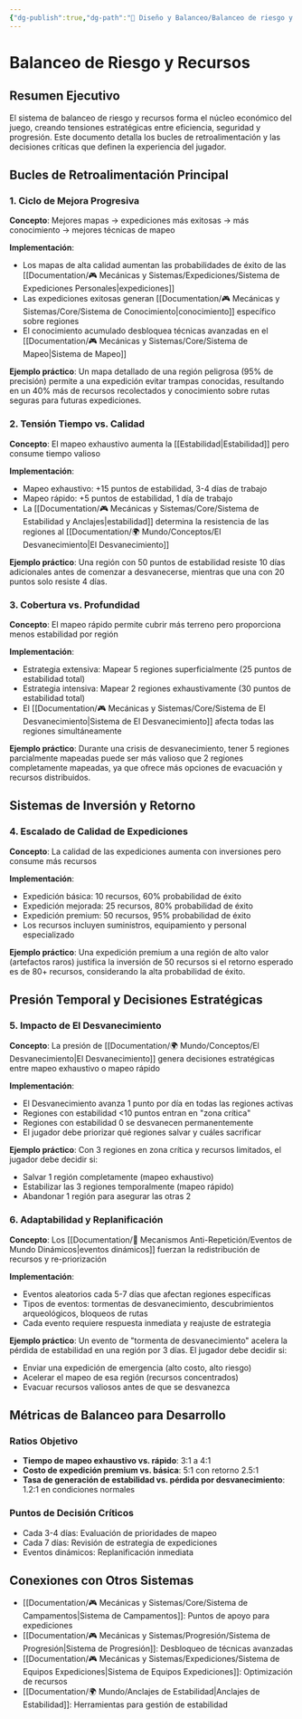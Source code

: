 ```yaml
---
{"dg-publish":true,"dg-path":"🎯 Diseño y Balanceo/Balanceo de riesgo y recursos.md","permalink":"/diseno-y-balanceo/balanceo-de-riesgo-y-recursos/","dgPassFrontmatter":true}
---
```



# Balanceo de Riesgo y Recursos

## Resumen Ejecutivo
El sistema de balanceo de riesgo y recursos forma el núcleo económico del juego, creando tensiones estratégicas entre eficiencia, seguridad y progresión. Este documento detalla los bucles de retroalimentación y las decisiones críticas que definen la experiencia del jugador.

## Bucles de Retroalimentación Principal

### 1. Ciclo de Mejora Progresiva
**Concepto**: Mejores mapas → expediciones más exitosas → más conocimiento → mejores técnicas de mapeo

**Implementación**:
- Los mapas de alta calidad aumentan las probabilidades de éxito de las [[Documentation/🎮 Mecánicas y Sistemas/Expediciones/Sistema de Expediciones Personales\|expediciones]]
- Las expediciones exitosas generan [[Documentation/🎮 Mecánicas y Sistemas/Core/Sistema de Conocimiento\|conocimiento]] específico sobre regiones
- El conocimiento acumulado desbloquea técnicas avanzadas en el [[Documentation/🎮 Mecánicas y Sistemas/Core/Sistema de Mapeo\|Sistema de Mapeo]]

**Ejemplo práctico**: Un mapa detallado de una región peligrosa (95% de precisión) permite a una expedición evitar trampas conocidas, resultando en un 40% más de recursos recolectados y conocimiento sobre rutas seguras para futuras expediciones.

### 2. Tensión Tiempo vs. Calidad
**Concepto**: El mapeo exhaustivo aumenta la [[Estabilidad\|Estabilidad]] pero consume tiempo valioso

**Implementación**:
- Mapeo exhaustivo: +15 puntos de estabilidad, 3-4 días de trabajo
- Mapeo rápido: +5 puntos de estabilidad, 1 día de trabajo
- La [[Documentation/🎮 Mecánicas y Sistemas/Core/Sistema de Estabilidad y Anclajes\|estabilidad]] determina la resistencia de las regiones al [[Documentation/🌍 Mundo/Conceptos/El Desvanecimiento\|El Desvanecimiento]]

**Ejemplo práctico**: Una región con 50 puntos de estabilidad resiste 10 días adicionales antes de comenzar a desvanecerse, mientras que una con 20 puntos solo resiste 4 días.

### 3. Cobertura vs. Profundidad
**Concepto**: El mapeo rápido permite cubrir más terreno pero proporciona menos estabilidad por región

**Implementación**:
- Estrategia extensiva: Mapear 5 regiones superficialmente (25 puntos de estabilidad total)
- Estrategia intensiva: Mapear 2 regiones exhaustivamente (30 puntos de estabilidad total)
- El [[Documentation/🎮 Mecánicas y Sistemas/Core/Sistema de El Desvanecimiento\|Sistema de El Desvanecimiento]] afecta todas las regiones simultáneamente

**Ejemplo práctico**: Durante una crisis de desvanecimiento, tener 5 regiones parcialmente mapeadas puede ser más valioso que 2 regiones completamente mapeadas, ya que ofrece más opciones de evacuación y recursos distribuidos.

## Sistemas de Inversión y Retorno

### 4. Escalado de Calidad de Expediciones
**Concepto**: La calidad de las expediciones aumenta con inversiones pero consume más recursos

**Implementación**:
- Expedición básica: 10 recursos, 60% probabilidad de éxito
- Expedición mejorada: 25 recursos, 80% probabilidad de éxito
- Expedición premium: 50 recursos, 95% probabilidad de éxito
- Los recursos incluyen suministros, equipamiento y personal especializado

**Ejemplo práctico**: Una expedición premium a una región de alto valor (artefactos raros) justifica la inversión de 50 recursos si el retorno esperado es de 80+ recursos, considerando la alta probabilidad de éxito.

## Presión Temporal y Decisiones Estratégicas

### 5. Impacto de El Desvanecimiento
**Concepto**: La presión de [[Documentation/🌍 Mundo/Conceptos/El Desvanecimiento\|El Desvanecimiento]] genera decisiones estratégicas entre mapeo exhaustivo o mapeo rápido

**Implementación**:
- El Desvanecimiento avanza 1 punto por día en todas las regiones activas
- Regiones con estabilidad <10 puntos entran en "zona crítica"
- Regiones con estabilidad 0 se desvanecen permanentemente
- El jugador debe priorizar qué regiones salvar y cuáles sacrificar

**Ejemplo práctico**: Con 3 regiones en zona crítica y recursos limitados, el jugador debe decidir si:
- Salvar 1 región completamente (mapeo exhaustivo)
- Estabilizar las 3 regiones temporalmente (mapeo rápido)
- Abandonar 1 región para asegurar las otras 2

### 6. Adaptabilidad y Replanificación
**Concepto**: Los [[Documentation/🔄 Mecanismos Anti-Repetición/Eventos de Mundo Dinámicos\|eventos dinámicos]] fuerzan la redistribución de recursos y re-priorización

**Implementación**:
- Eventos aleatorios cada 5-7 días que afectan regiones específicas
- Tipos de eventos: tormentas de desvanecimiento, descubrimientos arqueológicos, bloqueos de rutas
- Cada evento requiere respuesta inmediata y reajuste de estrategia

**Ejemplo práctico**: Un evento de "tormenta de desvanecimiento" acelera la pérdida de estabilidad en una región por 3 días. El jugador debe decidir si:
- Enviar una expedición de emergencia (alto costo, alto riesgo)
- Acelerar el mapeo de esa región (recursos concentrados)
- Evacuar recursos valiosos antes de que se desvanezca

## Métricas de Balanceo para Desarrollo

### Ratios Objetivo
- **Tiempo de mapeo exhaustivo vs. rápido**: 3:1 a 4:1
- **Costo de expedición premium vs. básica**: 5:1 con retorno 2.5:1
- **Tasa de generación de estabilidad vs. pérdida por desvanecimiento**: 1.2:1 en condiciones normales

### Puntos de Decisión Críticos
- Cada 3-4 días: Evaluación de prioridades de mapeo
- Cada 7 días: Revisión de estrategia de expediciones
- Eventos dinámicos: Replanificación inmediata

## Conexiones con Otros Sistemas
- [[Documentation/🎮 Mecánicas y Sistemas/Core/Sistema de Campamentos\|Sistema de Campamentos]]: Puntos de apoyo para expediciones
- [[Documentation/🎮 Mecánicas y Sistemas/Progresión/Sistema de Progresión\|Sistema de Progresión]]: Desbloqueo de técnicas avanzadas
- [[Documentation/🎮 Mecánicas y Sistemas/Expediciones/Sistema de Equipos Expediciones\|Sistema de Equipos Expediciones]]: Optimización de recursos
- [[Documentation/🌍 Mundo/Anclajes de Estabilidad\|Anclajes de Estabilidad]]: Herramientas para gestión de estabilidad
